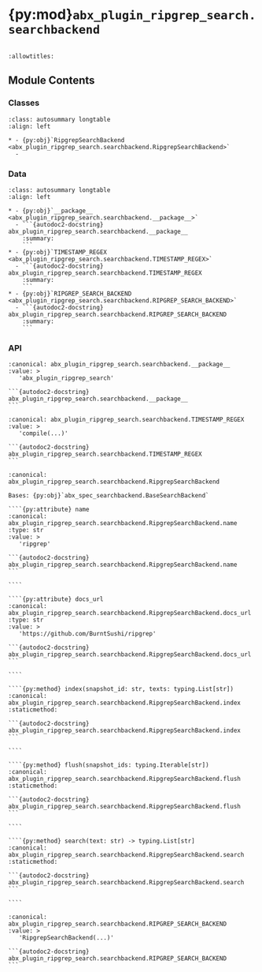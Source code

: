 # {py:mod}`abx_plugin_ripgrep_search.searchbackend`

```{py:module} abx_plugin_ripgrep_search.searchbackend
```

```{autodoc2-docstring} abx_plugin_ripgrep_search.searchbackend
:allowtitles:
```

## Module Contents

### Classes

````{list-table}
:class: autosummary longtable
:align: left

* - {py:obj}`RipgrepSearchBackend <abx_plugin_ripgrep_search.searchbackend.RipgrepSearchBackend>`
  -
````

### Data

````{list-table}
:class: autosummary longtable
:align: left

* - {py:obj}`__package__ <abx_plugin_ripgrep_search.searchbackend.__package__>`
  - ```{autodoc2-docstring} abx_plugin_ripgrep_search.searchbackend.__package__
    :summary:
    ```
* - {py:obj}`TIMESTAMP_REGEX <abx_plugin_ripgrep_search.searchbackend.TIMESTAMP_REGEX>`
  - ```{autodoc2-docstring} abx_plugin_ripgrep_search.searchbackend.TIMESTAMP_REGEX
    :summary:
    ```
* - {py:obj}`RIPGREP_SEARCH_BACKEND <abx_plugin_ripgrep_search.searchbackend.RIPGREP_SEARCH_BACKEND>`
  - ```{autodoc2-docstring} abx_plugin_ripgrep_search.searchbackend.RIPGREP_SEARCH_BACKEND
    :summary:
    ```
````

### API

````{py:data} __package__
:canonical: abx_plugin_ripgrep_search.searchbackend.__package__
:value: >
   'abx_plugin_ripgrep_search'

```{autodoc2-docstring} abx_plugin_ripgrep_search.searchbackend.__package__
```

````

````{py:data} TIMESTAMP_REGEX
:canonical: abx_plugin_ripgrep_search.searchbackend.TIMESTAMP_REGEX
:value: >
   'compile(...)'

```{autodoc2-docstring} abx_plugin_ripgrep_search.searchbackend.TIMESTAMP_REGEX
```

````

`````{py:class} RipgrepSearchBackend
:canonical: abx_plugin_ripgrep_search.searchbackend.RipgrepSearchBackend

Bases: {py:obj}`abx_spec_searchbackend.BaseSearchBackend`

````{py:attribute} name
:canonical: abx_plugin_ripgrep_search.searchbackend.RipgrepSearchBackend.name
:type: str
:value: >
   'ripgrep'

```{autodoc2-docstring} abx_plugin_ripgrep_search.searchbackend.RipgrepSearchBackend.name
```

````

````{py:attribute} docs_url
:canonical: abx_plugin_ripgrep_search.searchbackend.RipgrepSearchBackend.docs_url
:type: str
:value: >
   'https://github.com/BurntSushi/ripgrep'

```{autodoc2-docstring} abx_plugin_ripgrep_search.searchbackend.RipgrepSearchBackend.docs_url
```

````

````{py:method} index(snapshot_id: str, texts: typing.List[str])
:canonical: abx_plugin_ripgrep_search.searchbackend.RipgrepSearchBackend.index
:staticmethod:

```{autodoc2-docstring} abx_plugin_ripgrep_search.searchbackend.RipgrepSearchBackend.index
```

````

````{py:method} flush(snapshot_ids: typing.Iterable[str])
:canonical: abx_plugin_ripgrep_search.searchbackend.RipgrepSearchBackend.flush
:staticmethod:

```{autodoc2-docstring} abx_plugin_ripgrep_search.searchbackend.RipgrepSearchBackend.flush
```

````

````{py:method} search(text: str) -> typing.List[str]
:canonical: abx_plugin_ripgrep_search.searchbackend.RipgrepSearchBackend.search
:staticmethod:

```{autodoc2-docstring} abx_plugin_ripgrep_search.searchbackend.RipgrepSearchBackend.search
```

````

`````

````{py:data} RIPGREP_SEARCH_BACKEND
:canonical: abx_plugin_ripgrep_search.searchbackend.RIPGREP_SEARCH_BACKEND
:value: >
   'RipgrepSearchBackend(...)'

```{autodoc2-docstring} abx_plugin_ripgrep_search.searchbackend.RIPGREP_SEARCH_BACKEND
```

````
